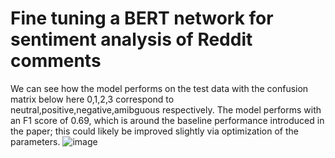 # Fine tuning a BERT network for sentiment analysis of Reddit comments



We can see how the model performs on the test data with the confusion matrix below here 0,1,2,3 correspond to neutral,positive,negative,amibguous respectively. 
The model performs with an F1 score of 0.69, which is around the baseline performance introduced in the paper; this could likely be improved slightly via optimization of the parameters. 
![image](https://user-images.githubusercontent.com/60330103/221457172-ffef0820-281d-45ce-85dd-c2302c1fb4b1.png)
